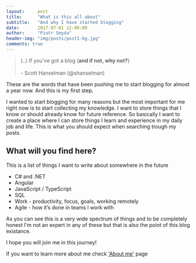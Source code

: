 ```yaml
---
layout:     post
title:      "What is this all about"
subtitle:   "And why I have started blogging"
date:       2017-07-01 12:00:00
author:     "Piotr Smyda"
header-img: "img/posts/post1-bg.jpg"
comments: true
---
```


<blockquote>
(..) If you've got a blog (<b>and if not, why not?</b>) <br /> <br />
- Scott Hanselman (@shanselman)
</blockquote>

<p>These are the words that have been pushing me to start blogging for almost a year now. And this is my first step.</p>

<p>I wanted to start blogging for many reasons but the most important for me right now is to start collecting my knowledge. I want to store things that I know or should already know for future reference. So basically I want to create a place where I can store things I learn and experience in my daily job and life. This is what you should expect when searching trough my posts.</p>

<h2 class="section-heading">What will you find here?</h2>

<p>This is a list of things I want to write about somewhere in the future</p>

<ul>
  <li>C# and .NET</li>
  <li>Angular</li>
  <li>JavaScript / TypeScript</li>
  <li>SQL</li>
  <li>Work - productivity, focus, goals, working remotely</li>
  <li>Agile - how it’s done in teams I work with</li>
</ul>

<p>As you can see this is a very wide spectrum of things and to be completely honest I'm not an expert in any of these but that is also the point of this blog existance.</p>

<p>I hope you will join me in this journey!</p>

<p>If you want to learn more about me check <a href="/about/">'About me'</a> page
</p>